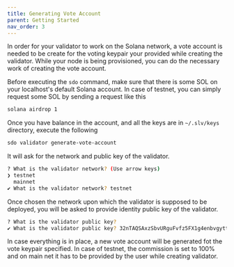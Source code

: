 ```yaml
---
title: Generating Vote Account 
parent: Getting Started
nav_order: 3
---
```

In order for your validator to work on the Solana network, a vote account is needed to be create for the voting keypair your provided while creating the validator. While your node is being provisioned, you can do the necessary work of creating the vote account.

Before executing the `sdo` command, make sure that there is some SOL on your localhost's default Solana account. In case of testnet, you can simply request some SOL by sending a request like this
```bash
solana airdrop 1
```

Once you have balance in the account, and all the keys are in `~/.slv/keys` directory, execute the following
```bash
sdo validator generate-vote-account
```
It will ask for the network and public key of the validator.
```bash
? What is the validator network? (Use arrow keys)
❯ testnet
  mainnet
✔ What is the validator network? testnet
```
Once chosen the network upon which the validator is supposed to be deployed, you will be asked to provide identity public key of the validator.
```bash
? What is the validator public key?
✔ What is the validator public key? 32nTAQSAxzSbvURguFvfz5FX1g4enbvgyttMYHr1KJqM
```
In case everything is in place, a new vote account will be generated fot the vote keypair specified. In case of testnet, the commission is set to 100% and on main net it has to be provided by the user while creating validator.